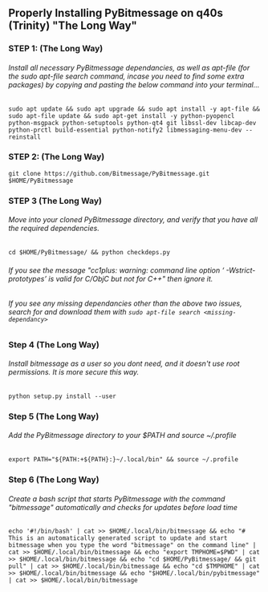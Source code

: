 ## Properly Installing PyBitmessage on q40s (Trinity) "The Long Way"

### STEP 1: (The Long Way)

###### Install all necessary PyBitmessage dependancies, as well as apt-file (for the sudo apt-file search command, incase you need to find some extra packages) by copying and pasting the below command into your terminal...

`sudo apt update && sudo apt upgrade && sudo apt install -y apt-file && sudo apt-file update && sudo apt-get install -y python-pyopencl python-msgpack python-setuptools python-qt4 git libssl-dev libcap-dev python-prctl build-essential python-notify2 libmessaging-menu-dev --reinstall`

### STEP 2: (The Long Way)
`git clone https://github.com/Bitmessage/PyBitmessage.git $HOME/PyBitmessage`

### STEP 3 (The Long Way)
###### Move into your cloned PyBitmessage directory, and verify that you have all the required dependencies.
`cd $HOME/PyBitmessage/ && python checkdeps.py`
###### If you see the message "cc1plus: warning: command line option ‘ -Wstrict-prototypes’ is valid for C/ObjC but not for C++" then ignore it.
###### If you see any missing dependancies other than the above two issues, search for and download them with `sudo apt-file search <missing-dependancy>`

### Step 4 (The Long Way)
###### Install bitmessage as a user so you dont need, and it doesn't use root permissions. It is more secure this way.
`python setup.py install --user`

### Step 5 (The Long Way)
###### Add the PyBitmessage directory to your $PATH and source ~/.profile
`export PATH="${PATH:+${PATH}:}~/.local/bin" && source ~/.profile`

### Step 6 (The Long Way)
###### Create a bash script that starts PyBitmessage with the command "bitmessage" automatically and checks for updates before load time
`echo '#!/bin/bash' | cat >> $HOME/.local/bin/bitmessage && echo "# This is an automatically generated script to update and start bitmessage when you type the word "bitmessage" on the command line" | cat >> $HOME/.local/bin/bitmessage && echo "export TMPHOME=$PWD" | cat >> $HOME/.local/bin/bitmessage && echo "cd $HOME/PyBitmessage/ && git pull" | cat >> $HOME/.local/bin/bitmessage && echo "cd $TMPHOME" | cat >> $HOME/.local/bin/bitmessage && echo "$HOME/.local/bin/pybitmessage" | cat >> $HOME/.local/bin/bitmessage`
